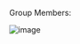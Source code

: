 Group Members:

![image](https://github.com/user-attachments/assets/d9cf2ef1-e89f-4d58-9d17-56647dcf5239)
